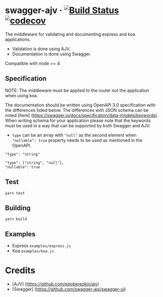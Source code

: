 # swagger-ajv &middot; [![Build Status](https://travis-ci.com/AfterShip/swagger-ajv.svg?token=UPdSqUWnAVSgurmgvqRv&branch=master)](https://travis-ci.com/AfterShip/swagger-ajv) [![codecov](https://codecov.io/gh/AfterShip/swagger-ajv/branch/master/graph/badge.svg?token=meIcepANCc)](https://codecov.io/gh/AfterShip/swagger-ajv)

The middleware for validating and documenting express and koa applications.
- Validation is done using AJV.
- Documentation is done using Swagger.

Compatible with node >= 4

## Specification

NOTE: The middleware must be applied to the router not the application when using koa.

The documentation should be written using OpenAPI 3.0 specification with the differences listed below. The differences with JSON schema can be noted [here] (https://swagger.io/docs/specification/data-models/keywords). When writing schema for your application please note that the keywords must be used in a way that can be supported by both Swagger and AJV.

- `type` can be an array with `"null"` as the second element when `"nullable": true` property needs to be used as mentioned in the OpenAPI.

```
"type": "string"
```

```
"type": ["string", "null"],
"nullable": true
```

## Test

```
yarn test
```

## Building

```
yarn build
```

## Examples

- Express `examples/express.js`
- Koa `examples/koa.js`

# Credits
- [AJV] (https://github.com/epoberezkin/ajv)
- [Swagger] (https://github.com/swagger-api/swagger-ui)
